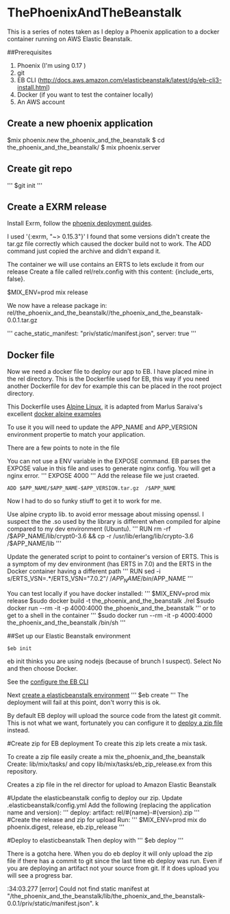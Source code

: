 # ThePhoenixAndTheBeanstalk

This is a series of  notes taken as I deploy a Phoenix application to a docker container running on AWS Elastic Beanstalk.


##Prerequisites
  1. Phoenix (I'm using 0.17 )
  2. git
  3. EB CLI (http://docs.aws.amazon.com/elasticbeanstalk/latest/dg/eb-cli3-install.html)
  4. Docker (if you  want to test the container locally)
  5. An  AWS  account

## Create a  new  phoenix application

$mix phoenix.new the_phoenix_and_the_beanstalk
$ cd  the_phoenix_and_the_beanstalk/
$ mix phoenix.server

## Create  git  repo

'''
$git  init
'''

## Create a  EXRM release

Install Exrm, follow the [phoenix  deployment guides](http://www.phoenixframework.org/docs/advanced-deployment).

I used '{:exrm, "~> 0.15.3"}' I found that some versions didn't create the  tar.gz file correctly which caused the docker build not to work. The ADD command just copied the archive and didn't expand  it.

The container  we will use contains an ERTS  to  lets  exclude  it from our release
Create a file called rel/relx.config with this content: {include_erts, false}.

$MIX_ENV=prod mix  release

We now have a release package in:
rel/the_phoenix_and_the_beanstalk//the_phoenix_and_the_beanstalk-0.0.1.tar.gz

'''
  cache_static_manifest: "priv/static/manifest.json",
  server: true
'''
## Docker file
Now we  need  a  docker  file  to  deploy  our  app  to  EB.  I have placed mine in the  rel directory. This is the  Dockerfile  used for  EB,  this  way if  you need  another Dockerfile for dev  for  example this can be placed  in the root project directory.

This Dockerfile uses [Alpine Linux](http://alpinelinux.org/),  it  is  adapted  from Marlus Saraiva's  excellent [docker alpine  examples](https://github.com/msaraiva/docker-alpine-examples/tree/master/hello_phoenix)

To  use it you  will  need  to update the  APP_NAME  and APP_VERSION environment propertie to  match  your application.

There are  a  few points  to  note  in the file

You can not use a ENV variable in  the EXPOSE command. EB parses the  EXPOSE  value  in this file and  uses  to generate  nginx config. You will get  a  nginx  error.
'''
EXPOSE 4000
'''
Add the release file  we just craeted.
```
ADD $APP_NAME/$APP_NAME-$APP_VERSION.tar.gz  /$APP_NAME
```

Now I  had  to  do  so  funky stiuff  to  get it to  work for  me.

Use alpine crypto lib. to avoid error message about  missing openssl. I  suspect the the .so  used  by  the library is different when compiled for alpine  compared  to my dev  environment  (Ubuntu).
'''
RUN rm -rf  /$APP_NAME/lib/crypt0-3.6  && cp  -r  /usr/lib/erlang/lib/crypto-3.6 /$APP_NAME/lib
'''

Update the  generated script  to point  to container's  version of  ERTS. This  is  a symptom  of my dev  environment  (has ERTS  in 7.0)  and  the ERTS in  the Docker  container  having a  different path
'''
RUN sed -i s/ERTS_VSN=.\*/ERTS_VSN=\"7.0.2\"/   /$APP_NAME/bin/$APP_NAME
'''

You can test locally if you have  docker installed:
'''
$MIX_ENV=prod mix release
$sudo docker build -t the_phoenix_and_the_beanstalk  ./rel
$sudo docker run --rm -it -p 4000:4000  the_phoenix_and_the_beanstalk
'''
or to get to a shell in the container
'''
$sudo docker run --rm -it -p 4000:4000  the_phoenix_and_the_beanstalk /bin/sh
'''

##Set up  our  Elastic Beanstalk environment

```
$eb init
```
eb init thinks you are using nodejs (because of brunch I suspect). Select No and then choose Docker.

See the [configure  the  EB CLI](http://docs.aws.amazon.com/elasticbeanstalk/latest/dg/eb-cli3-configuration.html)


Next [create  a elasticbeanstalk environment](http://docs.aws.amazon.com/elasticbeanstalk/latest/dg/eb-cli3-getting-started.html#ebcli3-basics)
'''
$eb create
'''
The deployment will fail  at  this  point,  don't  worry this is ok.  

By  default  EB  deploy will upload  the  source  code  from the latest  git  commit. This is not what we want,  fortunately  you can configure it  to  [deploy a  zip  file](http://docs.aws.amazon.com/elasticbeanstalk/latest/dg/eb-cli3-configuration.html#eb-cli3-artifact) instead.

#Create zip for EB  deployment
To create this  zip  lets  create  a  mix  task.

To create a  zip  file  easily create a  mix  the_phoenix_and_the_beanstalk
Create:  lib/mix/tasks/
and  copy lib/mix/tasks/eb_zip_release.ex from this  repository.

Creates  a  zip file  in  the  rel director for  upload to  Amazon Elastic Beanstalk

#Update the elasticbeanstalk config to deploy our zip.
Update  .elasticbeanstalk/config.yml
Add the  following (replacing the application name  and  version):
'''
deploy:
  artifact: rel/#{name}-#{version}.zip
'''
#Create  the release and  zip  for  upload
Run:
'''
$MIX_ENV=prod mix do phoenix.digest, release, eb.zip_release
'''

#Deploy to  elasticbeanstalk
Then deploy with
'''
$eb  deploy
'''

There is a  gotcha here. When  you do eb deploy it will only  upload  the zip file if there  has a commit to git since the last time eb  deploy was run. Even if you  are deploying an  artifact not your source from  git. If it does upload you will see a progress bar.






:34:03.277 [error] Could not find static manifest at "/the_phoenix_and_the_beanstalk/lib/the_phoenix_and_the_beanstalk-0.0.1/priv/static/manifest.json". k
